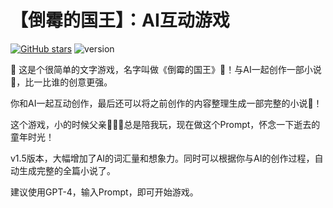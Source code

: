 # 【倒霉的国王】：AI互动游戏
[![GitHub stars](https://img.shields.io/github/stars/zhutyler21/ChartRebuild?style=social)](https://github.com/zhutyler21/ChartRebuild)
![version](https://img.shields.io/badge/version-1.5-blue)

🌈 这是个很简单的文字游戏，名字叫做《倒霉的国王》👑！与AI一起创作一部小说📖，比一比谁的创意更强。

你和AI一起互动创作，最后还可以将之前创作的内容整理生成一部完整的小说📖！

这个游戏，小的时候父亲👨‍👩‍👦总是陪我玩，现在做这个Prompt，怀念一下逝去的童年时光！ 

v1.5版本，大幅增加了AI的词汇量和想象力。同时可以根据你与AI的创作过程，自动生成完整的全篇小说了。

建议使用GPT-4，输入Prompt，即可开始游戏。
